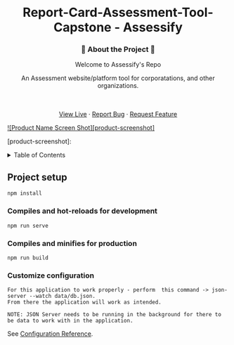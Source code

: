 <!-- Improved compatibility of back to top link: See: https://github.com/othneildrew/Best-README-Template/pull/73 -->

<a id="readme-top"></a>

<!--
*** Thanks for checking out the Best-README-Template. If you have a suggestion
*** that would make this better, please fork the repo and create a pull request
*** or simply open an issue with the tag "enhancement".
*** Don't forget to give the project a star!
*** Thanks again! Now go create something AMAZING! :D
-->

<!-- PROJECT SHIELDS -->
<!--
*** I'm using markdown "reference style" links for readability.
*** Reference links are enclosed in brackets [ ] instead of parentheses ( ).
*** See the bottom of this document for the declaration of the reference variables
*** for contributors-url, forks-url, etc. This is an optional, concise syntax you may use.
*** https://www.markdownguide.org/basic-syntax/#reference-style-links
-->

<br />
<div align="center">

# Report-Card-Assessment-Tool-Capstone - Assessify

### 📓 About the Project 📓

  <div align="center">
    <p>Welcome to Assessify's Repo</p>
    <p>An Assessment website/platform tool for corporatations, and other organizations.  
    </div>
    <br />
    <br />
    <a href="https://assessify.netlify.app/">View Live</a>
    &middot;
    <a href="https://github.com/danielmason89/report-card-assessment-tool/issues/new?labels=bug&template=bug-report---.md">Report Bug</a>
    &middot;
    <a href="https://github.com/danielmason89/report-card-assessment-tool/issues/new?labels=enhancement&template=feature-request---.md">Request Feature</a>
  </p>
</div>

[![Product Name Screen Shot][product-screenshot]](https://assessify.netlify.app/)

[product-screenshot]: 

<!-- TABLE OF CONTENTS -->
<details>
  <summary>Table of Contents</summary>
  <ol>
    <li>
      <a href="#about-the-project">About The Project</a>
      <ul>
        <li><a href="#built-with">Built With</a></li>
      </ul>
    </li>
    <li>
      <a href="#getting-started">Getting Started</a>
      <ul>
        <li><a href="#prerequisites">Prerequisites</a></li>
        <li><a href="#installation">Installation</a></li>
      </ul>
    </li>
    <li><a href="#contribute">Contribute</a></li>
    <li><a href="#acknowledgments">Acknowledgments</a></li>
  </ol>
</details>

## Project setup
```
npm install
```

### Compiles and hot-reloads for development
```
npm run serve
```

### Compiles and minifies for production
```
npm run build
```

### Customize configuration
```
For this application to work properly - perform  this command -> json-server --watch data/db.json.
From there the application will work as intended.
```
```
NOTE: JSON Server needs to be running in the background for there to be data to work with in the application.
```
See [Configuration Reference](https://cli.vuejs.org/config/).
